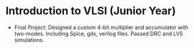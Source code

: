 # **Introduction to VLSI (Junior Year)**
* Final Project: Designed a custom 4-bit multiplier and accumulator with two-modes. Including Spice, gds, verilog files. Passed DRC and LVS simulations.
